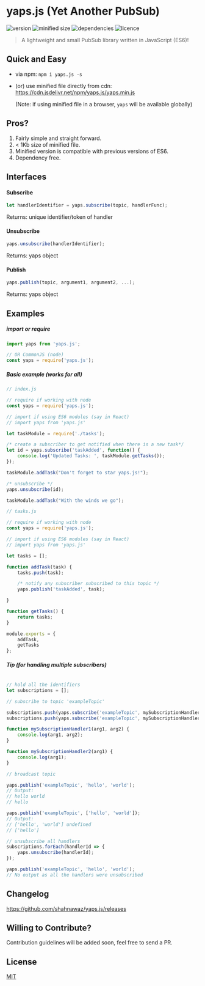 # yaps.js (Yet Another PubSub)

![version](https://img.shields.io/npm/v/yaps.js.svg?style=flat-square)
![minified size](https://img.shields.io/github/size/shahnawaz/yaps.js/yaps.min.js.svg?label=minified&style=flat-square)
![dependencies](https://img.shields.io/david/shahnawaz/yaps.js.svg?style=flat-square)
![licence](https://img.shields.io/npm/l/yaps.js.svg?style=flat-square)

> A lightweight and small PubSub library written in JavaScript (ES6)!

## Quick and Easy

- via npm: `npm i yaps.js -s`

- (or) use minified file directly from cdn: https://cdn.jsdelivr.net/npm/yaps.js/yaps.min.js

    (Note: if using minified file in a browser, `yaps` will be available globally)

## Pros?

1. Fairly simple and straight forward.
2. < 1Kb  size of minified file.
3. Minified version is compatible with previous versions of ES6.
4. Dependency free.

## Interfaces

#### Subscribe

```javascript
let handlerIdentifier = yaps.subscribe(topic, handlerFunc);
```

Returns: unique identifier/token of handler

#### Unsubscribe

```javascript
yaps.unsubscribe(handlerIdentifier);
```

Returns: yaps object

#### Publish

```javascript
yaps.publish(topic, argument1, argument2, ...);
```

Returns: yaps object


## Examples

##### import or require
```javascript
import yaps from 'yaps.js';

// OR CommonJS (node)
const yaps = require('yaps.js');
```

##### Basic example (works for all)

```javascript
// index.js

// require if working with node
const yaps = require('yaps.js');

// import if using ES6 modules (say in React)
// import yaps from 'yaps.js'

let taskModule = require('./tasks');

/* create a subscriber to get notified when there is a new task*/
let id = yaps.subscribe('taskAdded', function() {
    console.log('Updated Tasks: ', taskModule.getTasks());
});

taskModule.addTask("Don't forget to star yaps.js!");    

/* unsubscribe */
yaps.unsubscribe(id);

taskModule.addTask("With the winds we go");
```

```javascript
// tasks.js

// require if working with node
const yaps = require('yaps.js');

// import if using ES6 modules (say in React)
// import yaps from 'yaps.js'

let tasks = [];

function addTask(task) {
    tasks.push(task);

    /* notify any subscriber subscribed to this topic */
    yaps.publish('taskAdded', task);

}

function getTasks() {
    return tasks;
}

module.exports = {
    addTask,
    getTasks
};
```


##### Tip (for handling multiple subscribers)

```javascript

// hold all the identifiers
let subscriptions = [];

// subscribe to topic 'exampleTopic'

subscriptions.push(yaps.subscribe('exampleTopic', mySubscriptionHandler1));
subscriptions.push(yaps.subscribe('exampleTopic', mySubscriptionHandler2));

function mySubscriptionHandler1(arg1, arg2) {
    console.log(arg1, arg2);
}

function mySubscriptionHandler2(arg1) {
    console.log(arg1);
}

// broadcast topic

yaps.publish('exampleTopic', 'hello', 'world');
// Output: 
// hello world
// hello

yaps.publish('exampleTopic', ['hello', 'world']);
// Output: 
// ['hello', 'world'] undefined
// ['hello']

// unsubscribe all handlers
subscriptions.forEach(handlerId => {
    yaps.unsubscribe(handlerId);
});

yaps.publish('exampleTopic', 'hello', 'world');
// No output as all the handlers were unsubscribed

```

## Changelog

https://github.com/shahnawaz/yaps.js/releases

## Willing to Contribute?

Contribution guidelines will be added soon, feel free to send a PR.

## License

[MIT](https://github.com/shahnawaz/yaps.js/blob/master/LICENSE)